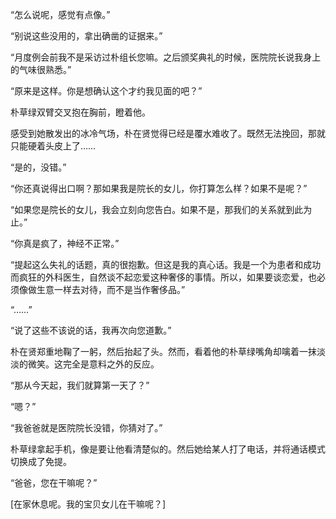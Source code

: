 “怎么说呢，感觉有点像。”

“别说这些没用的，拿出确凿的证据来。”

“月度例会前我不是采访过朴组长您嘛。之后颁奖典礼的时候，医院院长说我身上的气味很熟悉。”

“原来是这样。你是想确认这个才约我见面的吧？”

朴草绿双臂交叉抱在胸前，瞪着他。

感受到她散发出的冰冷气场，朴在贤觉得已经是覆水难收了。既然无法挽回，那就只能硬着头皮上了……

“是的，没错。”

“你还真说得出口啊？那如果我是院长的女儿，你打算怎么样？如果不是呢？”

“如果您是院长的女儿，我会立刻向您告白。如果不是，那我们的关系就到此为止。”

“你真是疯了，神经不正常。”

“提起这么失礼的话题，真的很抱歉。但这是我的真心话。我是一个为患者和成功而疯狂的外科医生，自然谈不起恋爱这种奢侈的事情。所以，如果要谈恋爱，也必须像做生意一样去对待，而不是当作奢侈品。”

“……”

“说了这些不该说的话，我再次向您道歉。”

朴在贤郑重地鞠了一躬，然后抬起了头。然而，看着他的朴草绿嘴角却噙着一抹淡淡的微笑。这完全是意料之外的反应。

“那从今天起，我们就算第一天了？”

“嗯？”

“我爸爸就是医院院长没错，你猜对了。”

朴草绿拿起手机，像是要让他看清楚似的。然后她给某人打了电话，并将通话模式切换成了免提。

“爸爸，您在干嘛呢？”

[在家休息呢。我的宝贝女儿在干嘛呢？]